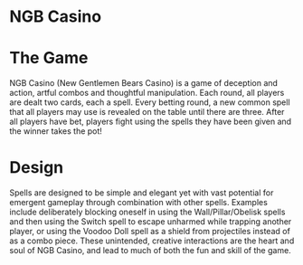 # NGB Casino

# The Game

NGB Casino (New Gentlemen Bears Casino) is a game of deception and action, artful combos and thoughtful manipulation. Each round, all players are dealt two cards, each a spell. Every betting round, a new common spell that all players may use is revealed on the table until there are three. After all players have bet, players fight using the spells they have been given and the winner takes the pot!

# Design

Spells are designed to be simple and elegant yet with vast potential for emergent gameplay through combination with other spells. Examples include deliberately blocking oneself in using the Wall/Pillar/Obelisk spells and then using the Switch spell to escape unharmed while trapping another player, or using the Voodoo Doll spell as a shield from projectiles instead of as a combo piece. These unintended, creative interactions are the heart and soul of NGB Casino, and lead to much of both the fun and skill of the game.
